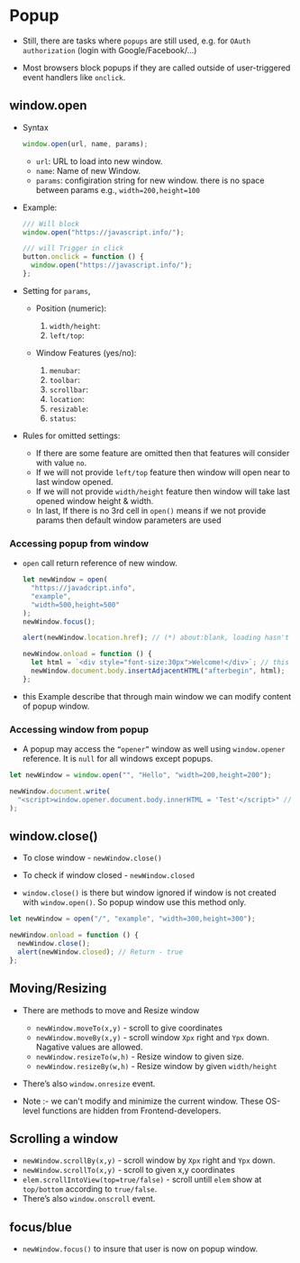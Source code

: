 # Popup

- Still, there are tasks where `popups` are still used, e.g. for `OAuth authorization` (login with Google/Facebook/…)

- Most browsers block popups if they are called outside of user-triggered event handlers like `onclick`.

## window.open

- Syntax

  ```js
  window.open(url, name, params);
  ```

  - `url`: URL to load into new window.
  - `name`: Name of new Window.
  - `params`: configiration string for new window. there is no space between params e.g., `width=200,height=100`

- Example:

  ```js
  /// Will block
  window.open("https://javascript.info/");

  /// will Trigger in click
  button.onclick = function () {
    window.open("https://javascript.info/");
  };
  ```

- Setting for `params`,

  - Position (numeric):

    1. `width/height`:
    2. `left/top`:

  - Window Features (yes/no):
    1. `menubar`:
    2. `toolbar`:
    3. `scrollbar`:
    4. `location`:
    5. `resizable`:
    6. `status`:

- Rules for omitted settings:
  - If there are some feature are omitted then that features will consider with value `no`.
  - If we will not provide `left/top` feature then window will open near to last window opened.
  - If we will not provide `width/height` feature then window will take last opened window height & width.
  - In last, If there is no 3rd cell in `open()` means if we not provide params then default window parameters are used

### Accessing popup from window

- `open` call return reference of new window.

  ```js
  let newWindow = open(
    "https://javadcript.info",
    "example",
    "width=500,height=500"
  );
  newWindow.focus();

  alert(newWindow.location.href); // (*) about:blank, loading hasn't started yet

  newWindow.onload = function () {
    let html = `<div style="font-size:30px">Welcome!</div>`; // this will write at start
    newWindow.document.body.insertAdjacentHTML("afterbegin", html);
  };
  ```

- this Example describe that through main window we can modify content of popup window.

### Accessing window from popup

- A popup may access the `“opener”` window as well using `window.opener` reference. It is `null` for all windows except popups.

```js
let newWindow = window.open("", "Hello", "width=200,height=200");

newWindow.document.write(
  "<script>window.opener.document.body.innerHTML = 'Test'</script>" // this will change whole content of current window (not popup window) with 'text'
);
```

## window.close()

- To close window - `newWindow.close()`
- To check if window closed - `newWindow.closed`

- `window.close()` is there but window ignored if window is not created with `window.open()`. So popup window use this method only.

```js
let newWindow = open("/", "example", "width=300,height=300");

newWindow.onload = function () {
  newWindow.close();
  alert(newWindow.closed); // Return - true
};
```

## Moving/Resizing

- There are methods to move and Resize window

  - `newWindow.moveTo(x,y)` - scroll to give coordinates
  - `newWindow.moveBy(x,y)` - scroll window `Xpx` right and `Ypx` down. Nagative values are allowed.
  - `newWindow.resizeTo(w,h)` - Resize window to given size.
  - `newWindow.resizeBy(w,h)` - Resize window by given `width/height`

- There’s also `window.onresize` event.
- Note :- we can't modify and minimize the current window. These OS-level functions are hidden from Frontend-developers.

## Scrolling a window

- `newWindow.scrollBy(x,y)` - scroll window by `Xpx` right and `Ypx` down.
- `newWindow.scrollTo(x,y)` - scroll to given x,y coordinates
- `elem.scrollIntoView(top=true/false)` - scroll untill `elem` show at `top/bottom` according to `true/false`.
- There’s also `window.onscroll` event.

## focus/blue

- `newWindow.focus()` to insure that user is now on popup window.
